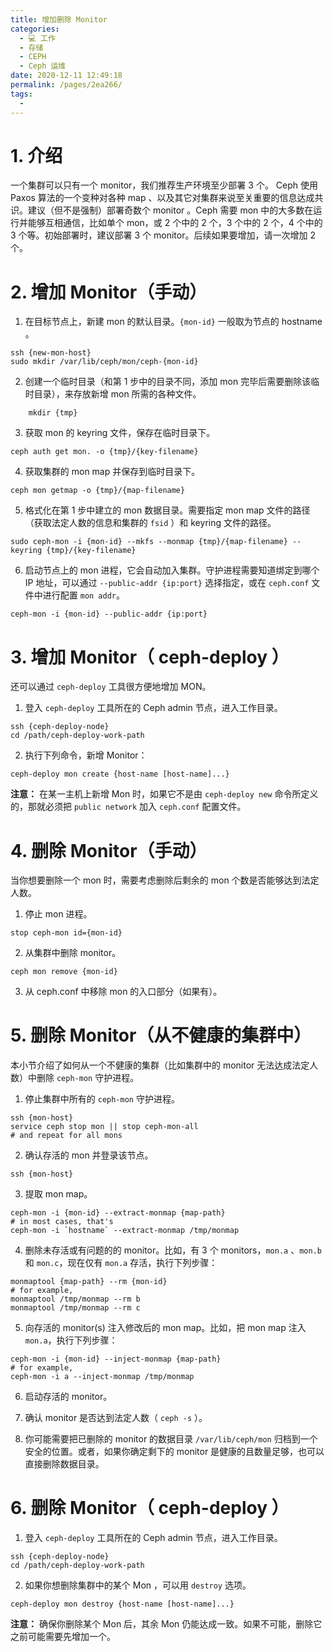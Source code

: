 ```yaml
---
title: 增加删除 Monitor
categories: 
  - 💻 工作
  - 存储
  - CEPH
  - Ceph 运维
date: 2020-12-11 12:49:18
permalink: /pages/2ea266/
tags: 
  - 
---
```

# 1. 介绍

一个集群可以只有一个 monitor，我们推荐生产环境至少部署 3 个。 Ceph 使用 Paxos 算法的一个变种对各种 map 、以及其它对集群来说至关重要的信息达成共识。建议（但不是强制）部署奇数个 monitor 。Ceph 需要 mon 中的大多数在运行并能够互相通信，比如单个 mon，或 2 个中的 2 个，3 个中的 2 个，4 个中的 3 个等。初始部署时，建议部署 3 个 monitor。后续如果要增加，请一次增加 2 个。

# 2. 增加 Monitor（手动）

1. 在目标节点上，新建 mon 的默认目录。`{mon-id}` 一般取为节点的 hostname 。
```plain
ssh {new-mon-host}
sudo mkdir /var/lib/ceph/mon/ceph-{mon-id}
```

2. 创建一个临时目录（和第 1 步中的目录不同，添加 mon 完毕后需要删除该临时目录），来存放新增 mon 所需的各种文件。
```plain
	mkdir {tmp}
```
3. 获取 mon 的 keyring 文件，保存在临时目录下。
```plain
ceph auth get mon. -o {tmp}/{key-filename}
```

4. 获取集群的 mon map 并保存到临时目录下。
```plain
ceph mon getmap -o {tmp}/{map-filename}
```

5. 格式化在第 1 步中建立的 mon 数据目录。需要指定 mon map 文件的路径（获取法定人数的信息和集群的 `fsid` ）和 keyring 文件的路径。
```plain
sudo ceph-mon -i {mon-id} --mkfs --monmap {tmp}/{map-filename} --keyring {tmp}/{key-filename}
```

6. 启动节点上的 mon 进程，它会自动加入集群。守护进程需要知道绑定到哪个 IP 地址，可以通过 `--public-addr {ip:port}` 选择指定，或在 `ceph.conf` 文件中进行配置 `mon addr`。
```plain
ceph-mon -i {mon-id} --public-addr {ip:port}
```

# 3. 增加 Monitor（ ceph-deploy ）

还可以通过 `ceph-deploy` 工具很方便地增加 MON。

1. 登入 `ceph-deploy` 工具所在的 Ceph admin 节点，进入工作目录。
```plain
ssh {ceph-deploy-node}
cd /path/ceph-deploy-work-path
```

2. 执行下列命令，新增 Monitor：
```plain
ceph-deploy mon create {host-name [host-name]...}
```

**注意：** 在某一主机上新增 Mon 时，如果它不是由 `ceph-deploy new` 命令所定义的，那就必须把 `public network` 加入 `ceph.conf` 配置文件。

# 4. 删除 Monitor（手动）

当你想要删除一个 mon 时，需要考虑删除后剩余的 mon 个数是否能够达到法定人数。

1. 停止 mon 进程。
```plain
stop ceph-mon id={mon-id}
```

2. 从集群中删除 monitor。
```plain
ceph mon remove {mon-id}
```

3. 从 ceph.conf 中移除 mon 的入口部分（如果有）。

# 5. 删除 Monitor（从不健康的集群中）

本小节介绍了如何从一个不健康的集群（比如集群中的 monitor 无法达成法定人数）中删除 `ceph-mon` 守护进程。

1. 停止集群中所有的 `ceph-mon` 守护进程。
```plain
ssh {mon-host}
service ceph stop mon || stop ceph-mon-all
# and repeat for all mons
```

2. 确认存活的 mon 并登录该节点。
```plain
ssh {mon-host}
```

3. 提取 mon map。
```plain
ceph-mon -i {mon-id} --extract-monmap {map-path}
# in most cases, that's
ceph-mon -i `hostname` --extract-monmap /tmp/monmap
```

4. 删除未存活或有问题的的 monitor。比如，有 3 个 monitors，`mon.a` 、`mon.b` 和 `mon.c`，现在仅有 `mon.a` 存活，执行下列步骤：
```plain
monmaptool {map-path} --rm {mon-id}
# for example,
monmaptool /tmp/monmap --rm b
monmaptool /tmp/monmap --rm c
```

5. 向存活的 monitor(s) 注入修改后的 mon map。比如，把 mon map 注入 `mon.a`，执行下列步骤：
```plain
ceph-mon -i {mon-id} --inject-monmap {map-path}
# for example,
ceph-mon -i a --inject-monmap /tmp/monmap
```

6. 启动存活的 monitor。

7. 确认 monitor 是否达到法定人数（ `ceph -s` ）。

8. 你可能需要把已删除的 monitor 的数据目录 `/var/lib/ceph/mon` 归档到一个安全的位置。或者，如果你确定剩下的 monitor 是健康的且数量足够，也可以直接删除数据目录。

# 6. 删除 Monitor（ ceph-deploy ）

1. 登入 `ceph-deploy` 工具所在的 Ceph admin 节点，进入工作目录。
```plain
ssh {ceph-deploy-node}
cd /path/ceph-deploy-work-path
```
2. 如果你想删除集群中的某个 Mon ，可以用 `destroy` 选项。
```plain
ceph-deploy mon destroy {host-name [host-name]...}
```
**注意：** 确保你删除某个 Mon 后，其余 Mon 仍能达成一致。如果不可能，删除它之前可能需要先增加一个。
